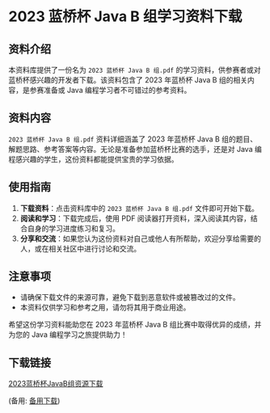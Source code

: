 # 2023 蓝桥杯 Java B 组学习资料下载

## 资料介绍

本资料库提供了一份名为 `2023 蓝桥杯 Java B 组.pdf` 的学习资料，供参赛者或对蓝桥杯感兴趣的开发者下载。该资料包含了 2023 年蓝桥杯 Java B 组的相关内容，是参赛准备或 Java 编程学习者不可错过的参考资料。

## 资料内容

`2023 蓝桥杯 Java B 组.pdf` 资料详细涵盖了 2023 年蓝桥杯 Java B 组的题目、解题思路、参考答案等内容。无论是准备参加蓝桥杯比赛的选手，还是对 Java 编程感兴趣的学生，这份资料都能提供宝贵的学习依据。

## 使用指南

1. **下载资料**：点击资料库中的 `2023 蓝桥杯 Java B 组.pdf` 文件即可开始下载。
2. **阅读和学习**：下载完成后，使用 PDF 阅读器打开资料，深入阅读其内容，结合自身的学习进度练习和复习。
3. **分享和交流**：如果您认为这份资料对自己或他人有所帮助，欢迎分享给需要的人，或在相关社区中进行讨论和交流。

## 注意事项

- 请确保下载文件的来源可靠，避免下载到恶意软件或被篡改过的文件。
- 本资料仅供学习和参考之用，请勿将其用于商业用途。

希望这份学习资料能助您在 2023 年蓝桥杯 Java B 组比赛中取得优异的成绩，并为您的 Java 编程学习之旅提供助力！

## 下载链接
[2023蓝桥杯JavaB组资源下载](https://pan.quark.cn/s/15f50ec13303) 

(备用: [备用下载](https://pan.baidu.com/s/17vSBwqZEu1dd4ksRsCVDtw?pwd=1234))

